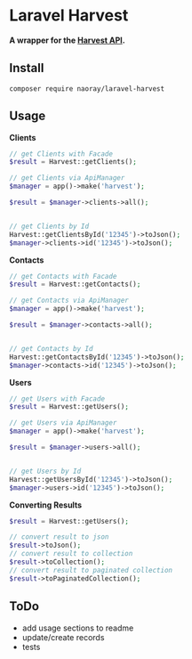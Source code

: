 # Laravel Harvest
**A wrapper for the [Harvest API](https://help.getharvest.com/api-v2/).**

## Install

`composer require naoray/laravel-harvest`


## Usage

**Clients**
```php
// get Clients with Facade
$result = Harvest::getClients();

// get Clients via ApiManager
$manager = app()->make('harvest');

$result = $manager->clients->all();


// get Clients by Id
Harvest::getClientsById('12345')->toJson();
$manager->clients->id('12345')->toJson();
```

**Contacts**
```php
// get Contacts with Facade
$result = Harvest::getContacts();

// get Contacts via ApiManager
$manager = app()->make('harvest');

$result = $manager->contacts->all();


// get Contacts by Id
Harvest::getContactsById('12345')->toJson();
$manager->contacts->id('12345')->toJson();
```

**Users**
```php
// get Users with Facade
$result = Harvest::getUsers();

// get Users via ApiManager
$manager = app()->make('harvest');

$result = $manager->users->all();


// get Users by Id
Harvest::getUsersById('12345')->toJson();
$manager->users->id('12345')->toJson();
```


**Converting Results**
```php
$result = Harvest::getUsers();

// convert result to json
$result->toJson();
// convert result to collection
$result->toCollection();
// convert result to paginated collection
$result->toPaginatedCollection();
```

## ToDo
- add usage sections to readme
- update/create records
- tests